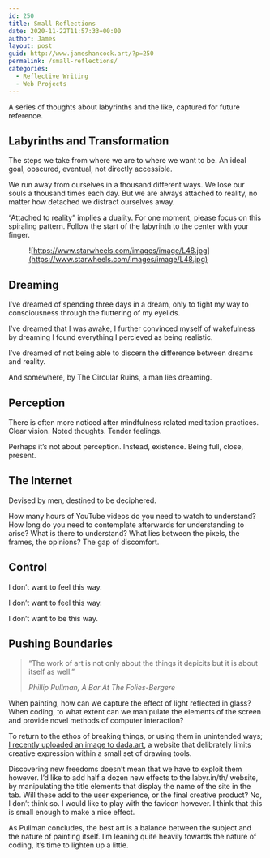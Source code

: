 ```yaml
---
id: 250
title: Small Reflections
date: 2020-11-22T11:57:33+00:00
author: James
layout: post
guid: http://www.jameshancock.art/?p=250
permalink: /small-reflections/
categories:
  - Reflective Writing
  - Web Projects
---
```

A series of thoughts about labyrinths and the like, captured for future reference.

<!--more-->

## Labyrinths and Transformation

The steps we take from where we are to where we want to be. An ideal goal, obscured, eventual, not directly accessible.

We run away from ourselves in a thousand different ways. We lose our souls a thousand times each day. But we are always attached to reality, no matter how detached we distract ourselves away.

&#8220;Attached to reality&#8221; implies a duality. For one moment, please focus on this spiraling pattern. Follow the start of the labyrinth to the center with your finger.<figure class="wp-block-image">

![https://www.starwheels.com/images/image/L48.jpg](https://www.starwheels.com/images/image/L48.jpg) </figure> 

## Dreaming

I&#8217;ve dreamed of spending three days in a dream, only to fight my way to consciousness through the fluttering of my eyelids.

I&#8217;ve dreamed that I was awake, I further convinced myself of wakefulness by dreaming I found everything I percieved as being realistic.

I&#8217;ve dreamed of not being able to discern the difference between dreams and reality.

And somewhere, by The Circular Ruins, a man lies dreaming.

## Perception

There is often more noticed after mindfulness related meditation practices. Clear vision. Noted thoughts. Tender feelings.

Perhaps it&#8217;s not about perception. Instead, existence. Being full, close, present.

## The Internet

Devised by men, destined to be deciphered. 

How many hours of YouTube videos do you need to watch to understand? How long do you need to contemplate afterwards for understanding to arise? What is there to understand? What lies between the pixels, the frames, the opinions? The gap of discomfort.

## Control

I don&#8217;t want to feel this way.

I don&#8217;t want to feel this way.

I don&#8217;t want to be this way.

## Pushing Boundaries

<blockquote class="wp-block-quote">
  <p>
    &#8220;The work of art is not only about the things it depicits but it is about itself as well.&#8221;
  </p>
  
  <cite>Phillip Pullman, A Bar At The Folies-Bergere</cite>
</blockquote>

When painting, how can we capture the effect of light reflected in glass? When coding, to what extent can we manipulate the elements of the screen and provide novel methods of computer interaction?

To return to the ethos of breaking things, or using them in unintended ways; <a href="https://dada.art/pa/125237" data-type="URL" data-id="https://dada.art/pa/125237">I recently uploaded an image to dada.art</a>, a website that delibrately limits creative expression within a small set of drawing tools.

Discovering new freedoms doesn&#8217;t mean that we have to exploit them however. I&#8217;d like to add half a dozen new effects to the labyr.in/th/ website, by manipulating the title elements that display the name of the site in the tab. Will these add to the user experience, or the final creative product? No, I don&#8217;t think so. I would like to play with the favicon however. I think that this is small enough to make a nice effect.

As Pullman concludes, the best art is a balance between the subject and the nature of painting itself. I&#8217;m leaning quite heavily towards the nature of coding, it&#8217;s time to lighten up a little.